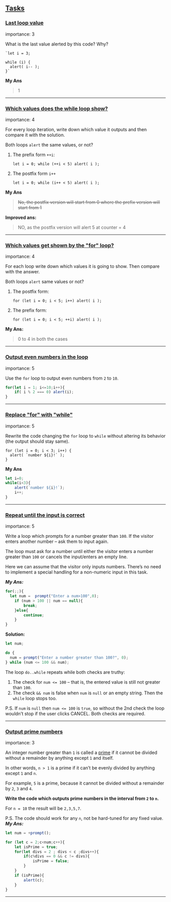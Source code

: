 ﻿## [Tasks](https://javascript.info/while-for#tasks)

### [Last loop value](https://javascript.info/while-for#last-loop-value)

[](https://javascript.info/task/loop-last-value)

importance: 3

What is the last value alerted by this code? Why?

    `let i = 3;
    
    while (i) {
      alert( i-- );
    }`

**My Ans**

> 1
---
### [Which values does the while loop show?](https://javascript.info/while-for#which-values-does-the-while-loop-show)

[](https://javascript.info/task/which-value-while)

importance: 4

For every loop iteration, write down which value it outputs and then compare it with the solution.

Both loops  `alert`  the same values, or not?

1.  The prefix form  `++i`:
    
  

      `let i = 0;
        while (++i < 5) alert( i );`
    
2.  The postfix form  `i++`
    
    `let i = 0;
    while (i++ < 5) alert( i );`

**My Ans**

>  ~~No, the postfix version will start from 0 where the prefix version will start from 1~~

**Improved ans:**

> NO, as the postfix version will alert 5 at counter = 4
---
### [Which values get shown by the "for" loop?](https://javascript.info/while-for#which-values-get-shown-by-the-for-loop)

[](https://javascript.info/task/which-value-for)

importance: 4

For each loop write down which values it is going to show. Then compare with the answer.

Both loops  `alert`  same values or not?

1.  The postfix form:
    
    `for (let i = 0; i < 5; i++) alert( i );`
    
2.  The prefix form:
    
    `for (let i = 0; i < 5; ++i) alert( i );`

**My Ans:**
>0 to 4 in both the cases
---
### [Output even numbers in the loop](https://javascript.info/while-for#output-even-numbers-in-the-loop)

[](https://javascript.info/task/for-even)

importance: 5

Use the  `for`  loop to output even numbers from  `2`  to  `10`.
```javascript
for(let i = 1; i<=10;i++){
    if( i % 2 === 0) alert(i);
}
```
---
### [Replace "for" with "while"](https://javascript.info/while-for#replace-for-with-while)

[](https://javascript.info/task/replace-for-while)

importance: 5

Rewrite the code changing the  `for`  loop to  `while`  without altering its behavior (the output should stay same).

```
for (let i = 0; i < 3; i++) {
  alert( `number ${i}!` );
}
```
**My Ans**
```javascript
let i=0;
while(i<3){
    alert(`number ${i}!`);
    i++;
}
```
---
### [Repeat until the input is correct](https://javascript.info/while-for#repeat-until-the-input-is-correct)

[](https://javascript.info/task/repeat-until-correct)

importance: 5

Write a loop which prompts for a number greater than  `100`. If the visitor enters another number – ask them to input again.

The loop must ask for a number until either the visitor enters a number greater than  `100`  or cancels the input/enters an empty line.

Here we can assume that the visitor only inputs numbers. There’s no need to implement a special handling for a non-numeric input in this task.

***My Ans:***
```javascript
for(;;){
  let num =  prompt("Enter a num>100",0);
    if (num > 100 || num == null){
        break;
    }else{
        continue;
    }
}
```
**Solution:**
```javascript
let num;

do {
  num = prompt("Enter a number greater than 100?", 0);
} while (num <= 100 && num);
```

The loop  `do..while`  repeats while both checks are truthy:

1.  The check for  `num <= 100`  – that is, the entered value is still not greater than  `100`.
2.  The check  `&& num`  is false when  `num`  is  `null`  or an empty string. Then the  `while`  loop stops too.

P.S. If  `num`  is  `null`  then  `num <= 100`  is  `true`, so without the 2nd check the loop wouldn’t stop if the user clicks CANCEL. Both checks are required.

----
### [Output prime numbers](https://javascript.info/while-for#output-prime-numbers)

[](https://javascript.info/task/list-primes)

importance: 3

An integer number greater than  `1`  is called a  [prime](https://en.wikipedia.org/wiki/Prime_number)  if it cannot be divided without a remainder by anything except  `1`  and itself.

In other words,  `n > 1`  is a prime if it can’t be evenly divided by anything except  `1`  and  `n`.

For example,  `5`  is a prime, because it cannot be divided without a remainder by  `2`,  `3`  and  `4`.

**Write the code which outputs prime numbers in the interval from  `2`  to  `n`.**

For  `n = 10`  the result will be  `2,3,5,7`.

P.S. The code should work for any  `n`, not be hard-tuned for any fixed value.
***My Ans:***
```javascript
let num = +prompt();

for (let c = 2;c<num;c++){
    let isPrime = true;
    for(let divs = 2 ; divs < c ;divs++){
        if(c%divs == 0 && c != divs){
            isPrime = false;
        }
    }
    if (isPrime){
        alert(c);
    }
}
```
----
